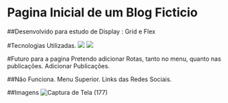 # Pagina Inicial de um Blog Ficticio

##Desenvolvido para estudo de Display : Grid e Flex

#Tecnologias Utilizadas. 
<img src="https://img.shields.io/badge/styled--components-DB7093?style=for-the-badge&logo=styled-components&logoColor=white" />
 <img src="https://img.shields.io/badge/React_Native-20232A?style=for-the-badge&logo=react&logoColor=61DAFB" />
 
 #Futuro para a pagina
 Pretendo adicionar Rotas, tanto no menu, quanto nas publicações.
 Adicionar Publicações.
 
 ##Não Funciona.
 Menu Superior.
 Links das Redes Sociais.
 
 
 ##Imagens
![Captura de Tela (177)](https://user-images.githubusercontent.com/98359009/186995284-fa89b921-9202-45bb-afb2-04866d04e8d4.png)


